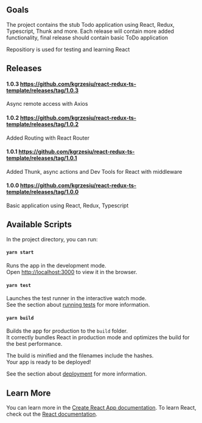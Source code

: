 ## Goals
The project contains the stub Todo application using React, Redux, Typescript, Thunk and more. 
Each release will contain more added functionality, final release should contain basic ToDo application

Repositiory is used for testing and learning React

## Releases

#### 1.0.3 https://github.com/kgrzesiu/react-redux-ts-template/releases/tag/1.0.3
Async remote access with Axios

#### 1.0.2 https://github.com/kgrzesiu/react-redux-ts-template/releases/tag/1.0.2
Added Routing with React Router

#### 1.0.1 https://github.com/kgrzesiu/react-redux-ts-template/releases/tag/1.0.1
Added Thunk, async actions and Dev Tools for React with middleware

#### 1.0.0 https://github.com/kgrzesiu/react-redux-ts-template/releases/tag/1.0.0
Basic application using React, Redux, Typescript



## Available Scripts

In the project directory, you can run:

#### `yarn start`

Runs the app in the development mode.<br />
Open [http://localhost:3000](http://localhost:3000) to view it in the browser.

#### `yarn test`

Launches the test runner in the interactive watch mode.<br />
See the section about [running tests](https://facebook.github.io/create-react-app/docs/running-tests) for more information.

#### `yarn build`

Builds the app for production to the `build` folder.<br />
It correctly bundles React in production mode and optimizes the build for the best performance.

The build is minified and the filenames include the hashes.<br />
Your app is ready to be deployed!

See the section about [deployment](https://facebook.github.io/create-react-app/docs/deployment) for more information.

## Learn More
You can learn more in the [Create React App documentation](https://facebook.github.io/create-react-app/docs/getting-started).
To learn React, check out the [React documentation](https://reactjs.org/).
